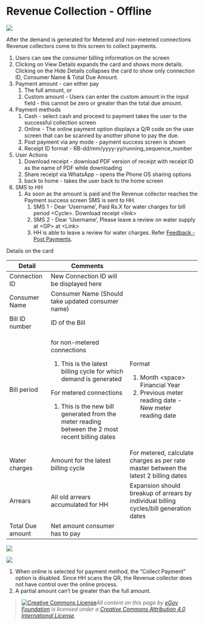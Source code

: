 # Revenue Collection - Offline

![](<../../../.gitbook/assets/image (39).png>)

After the demand is generated for Metered and non-metered connections Revenue collectors come to this screen to collect payments.

1. Users can see the consumer billing information on the screen
2. Clicking on View Details expands the card and shows more details. Clicking on the Hide Details collapses the card to show only connection ID, Consumer Name & Total Due Amount.
3. Payment amount - can either pay
   1. The full amount, or
   2. Custom amount - Users can enter the custom amount in the input field - this cannot be zero or greater than the total due amount.
4. Payment methods
   1. Cash - select cash and proceed to payment takes the user to the successful collection screen
   2. Online - The online payment option displays a Q/R code on the user screen that can be scanned by another phone to pay the due.
   3. Post payment via any mode - payment success screen is shown
   4. Receipt ID format - RB-dd/mm/yyyy-yy/running\_sequence\_number
5. User Actions
   1. Download receipt - download PDF version of receipt with receipt ID as the name of PDF while downloading
   2. Share receipt via WhatsApp - opens the Phone OS sharing options
   3. back to home - takes the user back to the home screen
6. SMS to HH
   1. As soon as the amount is paid and the Revenue collector reaches the Payment success screen SMS is sent to HH.
      1. SMS 1 - Dear ‘Username’, Paid Rs.X for water charges for bill period \<Cycle>. Download receipt \<link>
      2. SMS 2 - Dear ‘Username’, Please leave a review on water supply at \<GP> at \<Link>
      3. HH is able to leave a review for water charges. Refer [Feedback - Post Payments](feedback-post-payment.md). &#x20;

Details on the card

| **Detail**       | **Comments**                                                                                                                                                                                                                                                    |                                                                                                                               |
| ---------------- | --------------------------------------------------------------------------------------------------------------------------------------------------------------------------------------------------------------------------------------------------------------- | ----------------------------------------------------------------------------------------------------------------------------- |
| Connection ID    | New Connection ID will be displayed here                                                                                                                                                                                                                        |                                                                                                                               |
| Consumer Name    | Consumer Name (Should take updated consumer name)                                                                                                                                                                                                               |                                                                                                                               |
| Bill ID number   | ID of the Bill                                                                                                                                                                                                                                                  |                                                                                                                               |
| Bill period      | <p>for non-metered connections</p><ol><li>This is the latest billing cycle for which demand is generated</li></ol><p>For metered connections</p><ol><li>This is the new bill generated from the meter reading between the 2 most recent billing dates</li></ol> | <p>Format</p><ol><li>Month &#x3C;space> Financial Year</li><li>Previous meter reading date - New meter reading date</li></ol> |
| Water charges    | Amount for the latest billing cycle                                                                                                                                                                                                                             | For metered, calculate charges as per rate master between the latest 2 billing dates                                          |
| Arrears          | All old arrears accumulated for HH                                                                                                                                                                                                                              | Expansion should breakup of arrears by individual billing cycles/bill generation dates                                        |
| Total Due amount | Net amount consumer has to pay                                                                                                                                                                                                                                  |                                                                                                                               |

![](<../../../.gitbook/assets/image (50).png>)

![](<../../../.gitbook/assets/image (20) (1).png>)

1. When online is selected for payment method, the “Collect Payment” option is disabled. Since HH scans the QR, the Revenue collector does not have control over the online process.
2. A partial amount can’t be greater than the full amount.

> [![Creative Commons License](https://i.creativecommons.org/l/by/4.0/80x15.png)_​_](http://creativecommons.org/licenses/by/4.0/)_All content on this page by_ [_eGov Foundation_](https://egov.org.in/) _is licensed under a_ [_Creative Commons Attribution 4.0 International License_](http://creativecommons.org/licenses/by/4.0/)_._
